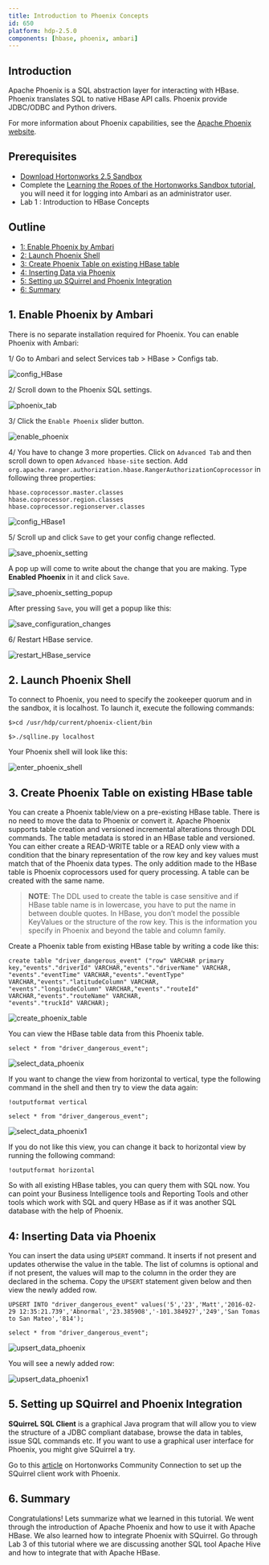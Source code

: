 ```yaml
---
title: Introduction to Phoenix Concepts
id: 650
platform: hdp-2.5.0
components: [hbase, phoenix, ambari]
---
```


## Introduction

Apache Phoenix is a SQL abstraction layer for interacting with HBase.  Phoenix translates SQL to native HBase API calls.  Phoenix provide JDBC/ODBC and Python drivers.

For more information about Phoenix capabilities, see the [Apache Phoenix website](#https://phoenix.apache.org/).

## Prerequisites

- [Download Hortonworks 2.5 Sandbox](http://hortonworks.com/downloads/#sandbox)
- Complete the [Learning the Ropes of the Hortonworks Sandbox tutorial,](http://hortonworks.com/hadoop-tutorial/learning-the-ropes-of-the-hortonworks-sandbox/) you will need it for logging into Ambari as an administrator user.
- Lab 1 : Introduction to HBase Concepts

## Outline

- [1: Enable Phoenix by Ambari](#enable-phoenix)
- [2: Launch Phoenix Shell](#launch-phoenix-shell)
- [3: Create Phoenix Table on existing HBase table](#create-phoenix-table)
- [4: Inserting Data via Phoenix](#inserting-data)
- [5: Setting up SQuirrel and Phoenix Integration](#squirrel-phoenix-setup)
- [6: Summary](#summary)

## 1. Enable Phoenix by Ambari<a id="enable-phoenix"></a>

There is no separate installation required for Phoenix. You can enable Phoenix with Ambari:

1/ Go to Ambari and select Services tab > HBase > Configs tab.

![config_HBase](assets/config_HBase.png)

2/ Scroll down to the Phoenix SQL settings.

![phoenix_tab](assets/phoenix_tab.png)

3/ Click the `Enable Phoenix` slider button.

![enable_phoenix](assets/enable_phoenix.png)

4/ You have to change 3 more properties. Click on `Advanced Tab` and then scroll down to open `Advanced hbase-site` section. Add `org.apache.ranger.authorization.hbase.RangerAuthorizationCoprocessor` in following three properties:

~~~
hbase.coprocessor.master.classes
hbase.coprocessor.region.classes
hbase.coprocessor.regionserver.classes
~~~

![config_HBase1](assets/config_HBase1.png)

5/ Scroll up and click `Save` to get your config change reflected.

![save_phoenix_setting](assets/save_phoenix_setting.png)

A pop up will come to write about the change that you are making. Type **Enabled Phoenix** in it and click `Save`.

![save_phoenix_setting_popup](assets/save_phoenix_setting_popup.png)

After pressing `Save`, you will get a popup like this:

![save_configuration_changes](assets/save_configuration_changes.png)

6/ Restart HBase service.

![restart_HBase_service](assets/restart_HBase_service.png)

## 2. Launch Phoenix Shell <a id="launch-phoenix-shell"></a>

To connect to Phoenix, you need to specify the zookeeper quorum and in the sandbox, it is localhost. To launch it, execute the following commands:

~~~
$>cd /usr/hdp/current/phoenix-client/bin

$>./sqlline.py localhost
~~~

Your Phoenix shell will look like this:

![enter_phoenix_shell](assets/enter_phoenix_shell.png)

## 3. Create Phoenix Table on existing HBase table <a id="create-phoenix-table"></a>

You can create a Phoenix table/view on a pre-existing HBase table. There is no need to move the data to Phoenix or convert it. Apache Phoenix supports table creation and versioned incremental alterations through DDL commands. The table metadata is stored in an HBase table and versioned. You can either create a READ-WRITE table or a READ only view with a condition that the binary representation of the row key and key values must match that of the Phoenix data types. The only addition made to the HBase table is Phoenix coprocessors used for query processing. A table can be created with the same name.

> **NOTE**: The DDL used to create the table is case sensitive and if HBase table name is in lowercase, you have to put the name in between double quotes. In HBase, you don’t model the possible KeyValues or the structure of the row key. This is the information you specify in Phoenix and beyond the table and column family.

Create a Phoenix table from existing HBase table by writing a code like this:

~~~
create table "driver_dangerous_event" ("row" VARCHAR primary key,"events"."driverId" VARCHAR,"events"."driverName" VARCHAR,
"events"."eventTime" VARCHAR,"events"."eventType" VARCHAR,"events"."latitudeColumn" VARCHAR,
"events"."longitudeColumn" VARCHAR,"events"."routeId" VARCHAR,"events"."routeName" VARCHAR,
"events"."truckId" VARCHAR);
~~~

![create_phoenix_table](assets/create_table_phoenix.png)

You can view the HBase table data from this Phoenix table.

~~~
select * from "driver_dangerous_event";
~~~

![select_data_phoenix](assets/select_data_phoenix.png)

If you want to change the view from horizontal to vertical, type the following command in the shell and then try to view the data again:

~~~
!outputformat vertical

select * from "driver_dangerous_event";
~~~

![select_data_phoenix1](assets/select_data_phoenix1.png)

If you do not like this view, you can change it back to horizontal view by running the following command:

~~~
!outputformat horizontal
~~~

So with all existing HBase tables, you can query them with SQL now. You can point your Business Intelligence tools and Reporting Tools and other tools which work with SQL and query HBase as if it was another SQL database with the help of Phoenix.

## 4: Inserting Data via Phoenix <a id="inserting-data"></a>

You can insert the data using `UPSERT` command. It inserts if not present and updates otherwise the value in the table. The list of columns is optional and if not present, the values will map to the column in the order they are declared in the schema. Copy the `UPSERT` statement given below and then view the newly added row.

~~~
UPSERT INTO "driver_dangerous_event" values('5','23','Matt','2016-02-29 12:35:21.739','Abnormal','23.385908','-101.384927','249','San Tomas to San Mateo','814');

select * from "driver_dangerous_event";
~~~

![upsert_data_phoenix](assets/upsert_data_phoenix.png)

You will see a newly added row:

![upsert_data_phoenix1](assets/upsert_data_phoenix1.png)

## 5. Setting up SQuirrel and Phoenix Integration <a id="squirrel-phoenix-setup"></a>

**SQuirreL SQL Client** is a graphical Java program that will allow you to view the structure of a JDBC compliant database, browse the data in tables, issue SQL commands etc. If you want to use a graphical user interface for Phoenix, you might give SQuirrel a try.

Go to this [article](https://community.hortonworks.com/content/kbentry/44350/setting-up-squirrel-and-phoenix-integration.html) on Hortonworks Community Connection to set up the SQuirrel client work with Phoenix.

## 6. Summary <a id="summary"></a>

Congratulations! Lets summarize what we learned in this tutorial. We went through the introduction of Apache Phoenix and how to use it with Apache HBase. We also learned how to integrate Phoenix with SQuirrel. Go through Lab 3 of this tutorial where we are discussing another SQL tool Apache Hive and how to integrate that with Apache HBase.
